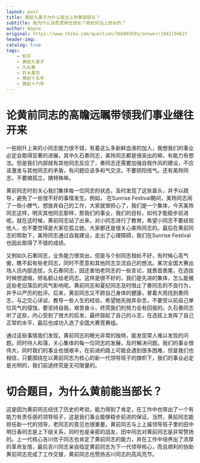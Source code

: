```yaml
---
layout: post
title: 黄前久美子为什么能当上吹奏部部长？
subtitle: 她为什么会愿意继任部长？她如何当上部长的？
author: Wayne
original: https://www.zhihu.com/question/366903691/answer/1041194637
header-img: 
catalog: true
tags:
    - 知乎
    - 黄前久美子
    - 久石奏
    - 铃木美玲
    - 黄前十五年
    - 黄前十六年
---
```


# 论黄前同志的高瞻远瞩带领我们事业继往开来

一些刚升上来的小同志能力很不错，有着这么多新鲜血液的加入，我想我们的事业必定会取得显著的进展，其中久石奏同志，美玲同志都是很突出的嘛，有能力有想法。但是我们内部就有其他同志反应了，奏同志还需要加强自我作风的建设，不应该激发与其他同志的矛盾，有问题应该多和气交流，不要阴阳怪气。还有美玲同志，不要搞孤立，搞特殊嘛。 

黄前同志时刻关心我们集体每一位同志的状态，及时发现了这些苗头，并予以疏导，避免了一些很不好的事情发生。例如， 在Sunrise Festival期间，美玲同志闹了一些小脾气，想放弃自己的工作，大家就很担心了，我们是一个集体，今天美玲同志这样，明天其他同志那样，那我们的事业，我们的目标，如何才能稳步前进呢。就在这时候，黄前同志站了出来，对小同志进行了教育，希望小同志不要歧视他人，也不要觉得是大家在孤立她，大家都还是很关心美玲同志的。最后在黄前同志的帮助下，美玲同志通过自我建设，走出了心理障碍，我们在Sunrise Festival也因此取得了不错的成绩。 

又例如久石奏同志，业务能力很突出，但是与个别同志相处不好，有时候心高气傲，瞧不起有些老同志，同时不愿意和其他同志交流自己的想法。某次全国大赛出场人员内部选拔，久石奏同志，因还害怕老同志的一些言论，就畏首畏尾，在选拔时候想退缩，把名额让给老同志。这样是很不好的，我们是先进的集体，怎么能被这些老旧落后的风气影响呢。黄前同志和夏纪同志及时阻止了奏同志的不良行为，并予以严厉的批评。后来，黄前同志又不顾自己身体的健康，冒着大雨找到奏同志，与之交心详谈，教导一些人生的经验，希望她先抛弃杂念，不要受以前自己单位风气的侵蚀，要坚持自我，艰苦奋斗，终究我们的努力会有回报的。久石奏同志听了这些，内心受到了很大的启发，最终鼓起了自己的斗志，在选拔上发挥了自己正常的水平，最后也成功入选了全国大赛竞赛组。 

通过这些事情我们发现，黄前同志的眼光非常的独特，能发现常人难以发现的问题。同时待人和蔼，关心集体的每一位同志的发展，及时解决问题。我们的事业很伟大，同时我们的事业也很艰辛，在前进的路上可能会遇到很多困难，但是我们也相信，只要围绕在以黄前同志为核心的新一代领导班子的旗帜下，我们的事业必定是光明的，我们前途终究是无可限量的。

# 切合题目，为什么黄前能当部长？

这是因为黄前同志经住了历史的考验，能力得到了肯定，在工作中也带出了一个有能力有责任感的领导班子，这是我们事业能够稳步前进的保证。当然，黄前同志能担任新一代的领导，老同志的意见也很重要。黄前同志与上上届领导班子里的田中明日香同志是上下级关系，同时也是亲密的战友，田中同志对黄前同志是非常赞扬的。上一代核心吉川优子同志也肯定了黄前同志的能力，并在工作中培养出了浓厚的革命友情，最后吉川同志亲自指定黄前同志为下一代领导核心，而且顺利的协助黄前同志完成了工作交接，黄前同志也赞扬吉川同志的高风亮节。
